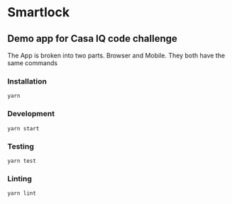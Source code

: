 # Smartlock

## Demo app for Casa IQ code challenge
The App is broken into two parts. Browser and Mobile. They both have the same commands
### Installation
`yarn`
### Development
`yarn start`

### Testing
`yarn test`

### Linting
`yarn lint`
